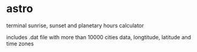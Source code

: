 # astro
terminal sunrise, sunset and planetary hours calculator

includes .dat file with more than 10000 cities data, longtitude, latitude and time zones

